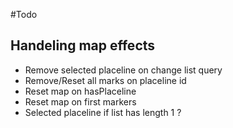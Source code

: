 #Todo

## Handeling map effects

* Remove selected placeline on change list query
* Remove/Reset all marks on placeline id
* Reset map on hasPlaceline
* Reset map on first markers
* Selected placeline if list has length 1 ?   
